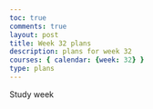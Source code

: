 ```yaml
---
toc: true
comments: true
layout: post
title: Week 32 plans
description: plans for week 32
courses: { calendar: {week: 32} }
type: plans
---
```


Study week